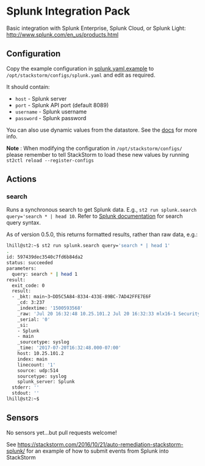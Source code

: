 # Splunk Integration Pack

Basic integration with Splunk Enterprise, Splunk Cloud, or Splunk Light: http://www.splunk.com/en_us/products.html

## Configuration

Copy the example configuration in [splunk.yaml.example](./splunk.yaml.example)
to `/opt/stackstorm/configs/splunk.yaml` and edit as required.

It should contain:

* ``host`` - Splunk server
* ``port`` - Splunk API port (default 8089)
* ``username`` - Splunk username
* ``password`` - Splunk password

You can also use dynamic values from the datastore. See the
[docs](https://docs.stackstorm.com/reference/pack_configs.html) for more info.

**Note** : When modifying the configuration in `/opt/stackstorm/configs/` please
           remember to tell StackStorm to load these new values by running
           `st2ctl reload --register-configs`

## Actions

### search

Runs a synchronous search to get Splunk data. E.g., `st2 run splunk.search query='search * | head 10`. Refer to [Splunk documentation](http://docs.splunk.com/Documentation/Splunk/5.0/Search/Aboutthesearchlanguage) for search query syntax.

As of version 0.5.0, this returns formatted results, rather than raw data, e.g.:

```bash
lhill@st2:~$ st2 run splunk.search query='search * | head 1'
.
id: 597439dec3540c7fd6b84da2
status: succeeded
parameters:
  query: search * | head 1
result:
  exit_code: 0
  result:
  - _bkt: main~3~DD5C5A84-8334-433E-89BC-7AD42FFE7E6F
    _cd: 3:237
    _indextime: '1500593568'
    _raw: 'Jul 20 16:32:48 10.25.101.2 Jul 20 16:32:33 mlx16-1 Security: ssh terminated by lhill from src IP 10.125.101.160 from USER EXEC mode using RSA as Server Host Key. Reason Code: 11, Description:disconnected by user. '
    _serial: '0'
    _si:
    - Splunk
    - main
    _sourcetype: syslog
    _time: '2017-07-20T16:32:48.000-07:00'
    host: 10.25.101.2
    index: main
    linecount: '1'
    source: udp:514
    sourcetype: syslog
    splunk_server: Splunk
  stderr: ''
  stdout: ''
lhill@st2:~$
```

## Sensors

No sensors yet...but pull requests welcome!

See https://stackstorm.com/2016/10/21/auto-remediation-stackstorm-splunk/ for an example of how to submit events from Splunk
into StackStorm
